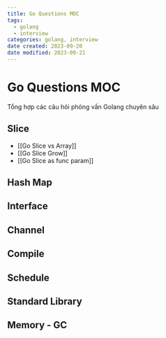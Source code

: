 ```yaml
---
title: Go Questions MOC
tags:
  - golang
  - interview
categories: golang, interview
date created: 2023-09-20
date modified: 2023-09-21
---
```


# Go Questions MOC

Tổng hợp các câu hỏi phỏng vấn Golang chuyên sâu

## Slice

- [[Go Slice vs Array]]
- [[Go Slice Grow]]
- [[Go Slice as func param]]

## Hash Map

## Interface

## Channel

## Compile

## Schedule

## Standard Library

## Memory - GC
